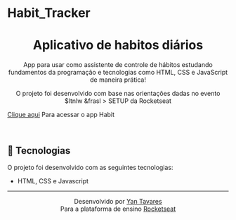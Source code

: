 # Habit_Tracker
<h1 align="center"> Aplicativo de habitos diários </h1>

<p align="center">
App para usar como assistente de controle de hábitos estudando fundamentos da programação e tecnologias como HTML, CSS e JavaScript de maneira prática!
</p>

<p align="center">
O projeto foi desenvolvido com base nas orientações dadas no evento $ltnlw
  &frasl
  &gt SETUP da Rocketseat
</p>


<p><a href="https://yantvrs.github.io/Habit_Tracker/index.html">Clique aqui</a> Para acessar o app Habit</p>

<br>

## 🚀 Tecnologias

O projeto foi desenvolvido com as seguintes tecnologias:

- HTML, CSS e Javascript

---

<div align="center">Desenvolvido por <a href="https://github.com/yantvrs" >Yan Tavares</a></div>
<div align="center">Para a plataforma de ensino <a href="https://www.rocketseat.com.br/" >Rocketseat</a></div>
